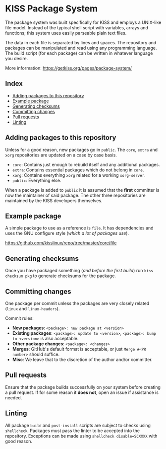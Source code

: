 # KISS Package System

The package system was built specifically for KISS and employs a UNIX-like file model. Instead of the typical shell script with variables, arrays and functions; this system uses easily parseable plain text files.

The data in each file is separated by lines and spaces. The repository and packages can be manipulated and read using any programming language. The build script (for each package) can be written in whatever language you desire.

More information: https://getkiss.org/pages/package-system/


## Index

<!-- vim-markdown-toc GFM -->

* [Adding packages to this repository](#adding-packages-to-this-repository)
* [Example package](#example-package)
* [Generating checksums](#generating-checksums)
* [Committing changes](#committing-changes)
* [Pull requests](#pull-requests)
* [Linting](#linting)

<!-- vim-markdown-toc -->

## Adding packages to this repository

Unless for a good reason, new packages go in `public`. The `core`, `extra` and `xorg` repositories are updated on a case by case basis.

- `core`: Contains just enough to rebuild itself and any additional packages.
- `extra`: Contains essential packages which do not belong in `core`.
- `xorg`: Contains everything `xorg` related for a working `xorg-server`.
- `public`: Everything else.

When a package is added to `public` it is assumed that the **first** committer is now the maintainer of said package. The other three repositories are maintained by the KISS developers themselves.


## Example package

A simple package to use as a reference is `file`. It has dependencies and uses the GNU configure style (*which a lot of packages use*).

https://github.com/kisslinux/repo/tree/master/core/file


## Generating checksums

Once you have packaged something (*and before the first build*) run `kiss checksum pkg` to generate checksums for the package.


## Committing changes

One package per commit unless the packages are very closely related (`linux` and `linux-headers`).

Commit rules:

* **New packages**: `<package>: new package at <version>`
* **Existing packages**: `<package>: update to <version>`, `<package>: bump to <version>` is also acceptable.
* **Other package changes**: `<package>: <changes>`
* **Merges**: GitHub's default format is acceptable, or just `Merge #<PR number>` should suffice.
* **Misc**: We leave that to the discretion of the author and/or committer.


## Pull requests

Ensure that the package builds successfully on your system before creating a pull request. If for some reason it **does not**, open an issue if assistance is needed.


## Linting

All package `build` and `post-install` scripts are subject to checks using `shellcheck`. Packages must pass the linter to be accepted into the repository. Exceptions can be made using `shellcheck disable=SCXXXX` with good reason.
